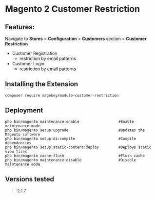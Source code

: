 # Magento 2 Customer Restriction

## Features:

Navigate to **Stores** > **Configuration** > **Customers** section > **Customer Restriction**

- Customer Registration
  * restriction by email patterns
- Customer Login
  * restriction by email patterns

## Installing the Extension
    
    composer require magekey/module-customer-restriction

## Deployment

    php bin/magento maintenance:enable                  #Enable maintenance mode
    php bin/magento setup:upgrade                       #Updates the Magento software
    php bin/magento setup:di:compile                    #Compile dependencies
    php bin/magento setup:static-content:deploy         #Deploys static view files
    php bin/magento cache:flush                         #Flush cache
    php bin/magento maintenance:disable                 #Disable maintenance mode

## Versions tested
> 2.1.7
